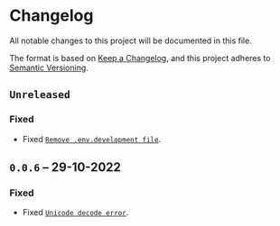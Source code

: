 # Changelog

All notable changes to this project will be documented in this file.

The format is based on [Keep a Changelog](https://keepachangelog.com/en/1.0.0/),
and this project adheres to [Semantic Versioning](https://semver.org/spec/v2.0.0.html).

## `Unreleased`

### Fixed

- Fixed [`Remove .env.development file`](https://github.com/daita-technologies/daita-python-library/issues/5).

## `0.0.6` – 29-10-2022

### Fixed

- Fixed [`Unicode decode error`](https://github.com/daita-technologies/daita-python-library/issues/3).

